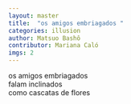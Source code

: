 ```yaml
---
layout: master
title:  "os amigos embriagados "
categories: illusion
author: Matsuo Bashô
contributor: Mariana Caló
imgs: 2
---
```


os amigos embriagados  
falam inclinados  
como cascatas de flores  
